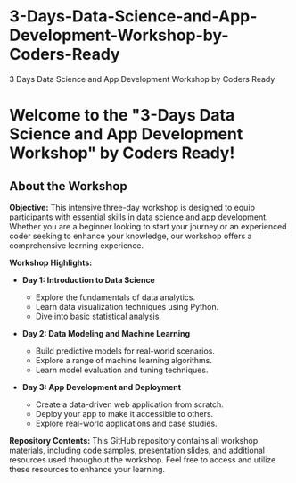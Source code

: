 # 3-Days-Data-Science-and-App-Development-Workshop-by-Coders-Ready
3 Days Data Science and App Development Workshop by Coders Ready

# Welcome to the "3-Days Data Science and App Development Workshop" by Coders Ready!

## About the Workshop

**Objective:** 
This intensive three-day workshop is designed to equip participants with essential skills in data science and app development. Whether you are a beginner looking to start your journey or an experienced coder seeking to enhance your knowledge, our workshop offers a comprehensive learning experience.

**Workshop Highlights:**
- **Day 1: Introduction to Data Science**
  - Explore the fundamentals of data analytics.
  - Learn data visualization techniques using Python.
  - Dive into basic statistical analysis.

- **Day 2: Data Modeling and Machine Learning**
  - Build predictive models for real-world scenarios.
  - Explore a range of machine learning algorithms.
  - Learn model evaluation and tuning techniques.

- **Day 3: App Development and Deployment**
  - Create a data-driven web application from scratch.
  - Deploy your app to make it accessible to others.
  - Explore real-world applications and case studies.



**Repository Contents:**
This GitHub repository contains all workshop materials, including code samples, presentation slides, and additional resources used throughout the workshop. Feel free to access and utilize these resources to enhance your learning.

